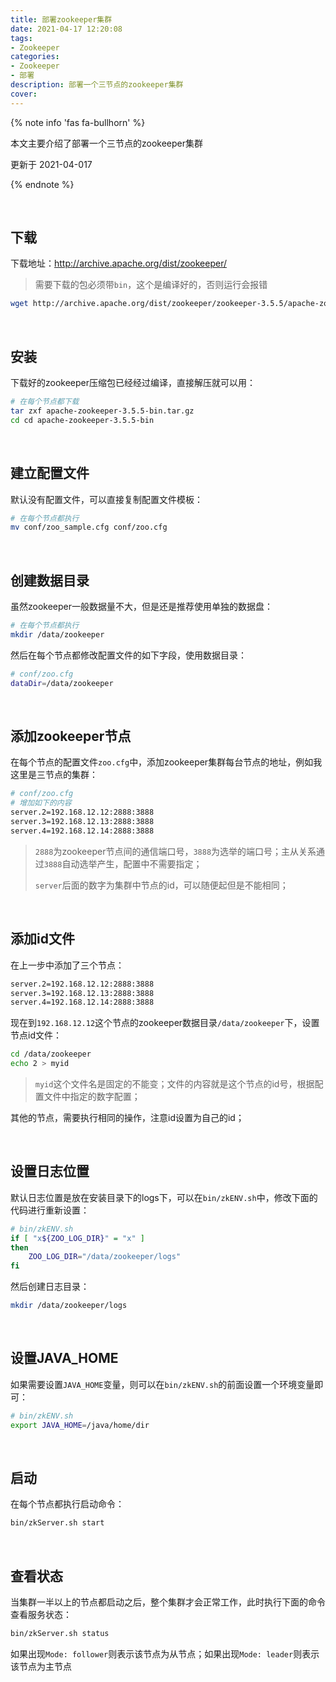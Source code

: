 ```yaml
---
title: 部署zookeeper集群
date: 2021-04-17 12:20:08
tags:
- Zookeeper
categories:
- Zookeeper
- 部署
description: 部署一个三节点的zookeeper集群
cover: 
---
```




{% note info 'fas fa-bullhorn' %}

本文主要介绍了部署一个三节点的zookeeper集群

更新于 2021-04-017

{% endnote %}

<br>





## 下载

下载地址：http://archive.apache.org/dist/zookeeper/

>  需要下载的包必须带`bin`，这个是编译好的，否则运行会报错



```bash
wget http://archive.apache.org/dist/zookeeper/zookeeper-3.5.5/apache-zookeeper-3.5.5-bin.tar.gz
```



<br>



## 安装

下载好的zookeeper压缩包已经经过编译，直接解压就可以用：

```bash
# 在每个节点都下载
tar zxf apache-zookeeper-3.5.5-bin.tar.gz 
cd cd apache-zookeeper-3.5.5-bin
```



<br>



## 建立配置文件

默认没有配置文件，可以直接复制配置文件模板：

```bash
# 在每个节点都执行
mv conf/zoo_sample.cfg conf/zoo.cfg
```



<br>

## 创建数据目录

虽然zookeeper一般数据量不大，但是还是推荐使用单独的数据盘：

```bash
# 在每个节点都执行
mkdir /data/zookeeper
```



然后在每个节点都修改配置文件的如下字段，使用数据目录：

```bash
# conf/zoo.cfg
dataDir=/data/zookeeper
```

<br>



## 添加zookeeper节点

在每个节点的配置文件`zoo.cfg`中，添加zookeeper集群每台节点的地址，例如我这里是三节点的集群：

```bash
# conf/zoo.cfg
# 增加如下的内容
server.2=192.168.12.12:2888:3888
server.3=192.168.12.13:2888:3888
server.4=192.168.12.14:2888:3888
```



> `2888`为zookeeper节点间的通信端口号，`3888`为选举的端口号；主从关系通过`3888`自动选举产生，配置中不需要指定；
>
> `server`后面的数字为集群中节点的id，可以随便起但是不能相同；

<br>

## 添加id文件

在上一步中添加了三个节点：

```bash
server.2=192.168.12.12:2888:3888
server.3=192.168.12.13:2888:3888
server.4=192.168.12.14:2888:3888
```



现在到`192.168.12.12`这个节点的zookeeper数据目录`/data/zookeeper`下，设置节点id文件：

```bash
cd /data/zookeeper
echo 2 > myid
```



> `myid`这个文件名是固定的不能变；文件的内容就是这个节点的id号，根据配置文件中指定的数字配置；



其他的节点，需要执行相同的操作，注意id设置为自己的id；

<br>

## 设置日志位置

默认日志位置是放在安装目录下的logs下，可以在`bin/zkENV.sh`中，修改下面的代码进行重新设置：

```bash
# bin/zkENV.sh
if [ "x${ZOO_LOG_DIR}" = "x" ]
then
    ZOO_LOG_DIR="/data/zookeeper/logs"
fi
```



然后创建日志目录：

```bash
mkdir /data/zookeeper/logs
```

<br>

## 设置JAVA_HOME

如果需要设置`JAVA_HOME`变量，则可以在`bin/zkENV.sh`的前面设置一个环境变量即可：

```bash
# bin/zkENV.sh
export JAVA_HOME=/java/home/dir
```

<br>

## 启动

在每个节点都执行启动命令：

```bash
bin/zkServer.sh start
```

<br>

## 查看状态

当集群一半以上的节点都启动之后，整个集群才会正常工作，此时执行下面的命令查看服务状态：

```bash
bin/zkServer.sh status 
```



如果出现`Mode: follower`则表示该节点为从节点；如果出现`Mode: leader`则表示该节点为主节点



